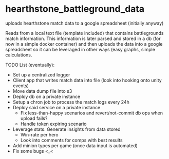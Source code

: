 # hearthstone_battleground_data
uploads hearthstone match data to a google spreadsheet (initially anyway)

Reads from a local text file (template included) that contains battlegrounds match information. This information is later parsed and stored in a db (for now in a simple docker container) and then uploads the data into a google spreadsheet so it can be leveraged in other ways (easy graphs, simple calculations.


TODO List (eventually):
- Set up a centralized logger
- Client app that writes match data into file (look into hooking onto unity events)
- Move data dump file into s3
- Deploy db on a private instance
- Setup a chron job to process the match logs every 24h
- Deploy said service on a private instance
    - Fix less-than-happy scenarios and revert/not-commit db ops when upload fails?
    - Handle token expiring scenario
- Leverage stats. Generate insights from data stored
    - Win-rate per hero
    - Look into comments for comps with best results
- Add minion types per game (once data input is automated)
- Fix some bugs <_<
